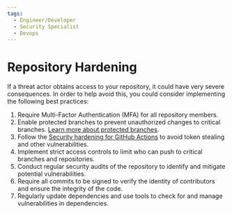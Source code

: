 ```yaml
---
tags:
  - Engineer/Developer
  - Security Specialist
  - Devops
---
```


# Repository Hardening


If a threat actor obtains access to your repository, it could have very severe consequences. In order to help avoid this, you could consider implementing the following best practices:


1. Require Multi-Factor Authentication (MFA) for all repository members.
2. Enable protected branches to prevent unauthorized changes to critical branches. [Learn more about protected branches](https://docs.github.com/en/repositories/configuring-branches-and-merges-in-your-repository/managing-protected-branches/about-protected-branches).
3. Follow the [Security hardening for GitHub Actions](https://docs.github.com/en/actions/security-guides/security-hardening-for-github-actions) to avoid token stealing and other vulnerabilities.
4. Implement strict access controls to limit who can push to critical branches and repositories.
5. Conduct regular security audits of the repository to identify and mitigate potential vulnerabilities.
6. Require all commits to be signed to verify the identity of contributors and ensure the integrity of the code.
7. Regularly update dependencies and use tools to check for and manage vulnerabilities in dependencies.